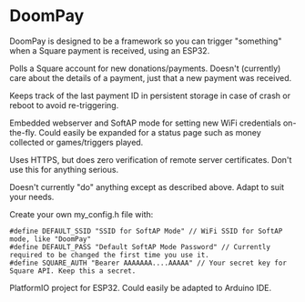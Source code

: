 # DoomPay

DoomPay is designed to be a framework so you can trigger "something" when a Square payment is received, using an ESP32.

Polls a Square account for new donations/payments. Doesn't (currently) care about the details of a payment, just that a new payment was received.

Keeps track of the last payment ID in persistent storage in case of crash or reboot to avoid re-triggering.

Embedded webserver and SoftAP mode for setting new WiFi credentials on-the-fly. Could easily be expanded for a status page such as money collected or games/triggers played.

Uses HTTPS, but does zero verification of remote server certificates. Don't use this for anything serious.

Doesn't currently "do" anything except as described above. Adapt to suit your needs.

Create your own my_config.h file with: 

```
#define DEFAULT_SSID "SSID for SoftAP Mode" // WiFi SSID for SoftAP mode, like "DoomPay"
#define DEFAULT_PASS "Default SoftAP Mode Password" // Currently required to be changed the first time you use it. 
#define SQUARE_AUTH "Bearer AAAAAAA....AAAAA" // Your secret key for Square API. Keep this a secret.
```

PlatformIO project for ESP32. Could easily be adapted to Arduino IDE.
